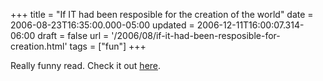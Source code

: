 +++
title = "If IT had been resposible for the creation of the world"
date = 2006-08-23T16:35:00.000-05:00
updated = 2006-12-11T16:00:07.314-06:00
draft = false
url = '/2006/08/if-it-had-been-resposible-for-creation.html'
tags = ["fun"]
+++

Really funny read. Check it out [here](http://www.simple-talk.com/opinion/opinion-pieces/if-it-had-been-responsible-for-the-creation/).
